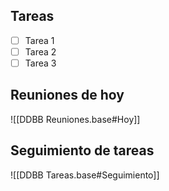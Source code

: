 ## Tareas

- [ ] Tarea 1
- [ ] Tarea 2
- [ ] Tarea 3
## Reuniones de hoy

![[DDBB Reuniones.base#Hoy]]

## Seguimiento de tareas

![[DDBB Tareas.base#Seguimiento]]